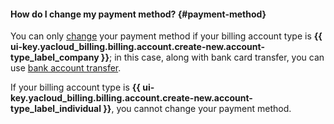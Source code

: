 #### How do I change my payment method? {#payment-method}

You can only [change](../operations/change-payment-method.md) your payment method if your billing account type is **{{ ui-key.yacloud_billing.billing.account.create-new.account-type_label_company }}**; in this case, along with bank card transfer, you can use [bank account transfer](../payment/payment-methods-business.md).

If your billing account type is **{{ ui-key.yacloud_billing.billing.account.create-new.account-type_label_individual }}**, you cannot change your payment method.